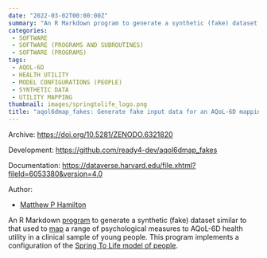 ```yaml
---
date: "2022-03-02T00:00:00Z"
summary: "An R Markdown program to generate a synthetic (fake) dataset similar to that used to map a range of psychological measures to AQoL-6D health utility in a clinical sample of young people..."
categories:
 - SOFTWARE
 - SOFTWARE (PROGRAMS AND SUBROUTINES)
 - SOFTWARE (PROGRAMS)
tags:
 - AQOL-6D
 - HEALTH UTILITY
 - MODEL CONFIGURATIONS (PEOPLE)
 - SYNTHETIC DATA
 - UTILITY MAPPING
thumbnail: images/springtolife_logo.png
title: "aqol6dmap_fakes: Generate fake input data for an AQoL-6D mapping study"
---
```


Archive: https://doi.org/10.5281/ZENODO.6321820

Development: https://github.com/ready4-dev/aqol6dmap_fakes

Documentation: https://dataverse.harvard.edu/file.xhtml?fileId=6053380&version=4.0

Author:
 - [Matthew P Hamilton](https://mph-economist.netlify.app/)

An R Markdown [program](../) to generate a synthetic (fake) dataset similar to that used to [map](../../../../tags/utility-mapping/) a range of psychological measures to AQoL-6D health utility in a clinical sample of young people. This program implements a configuration of the [Spring To Life model of people](../../../project/c_springtolife-project/).


